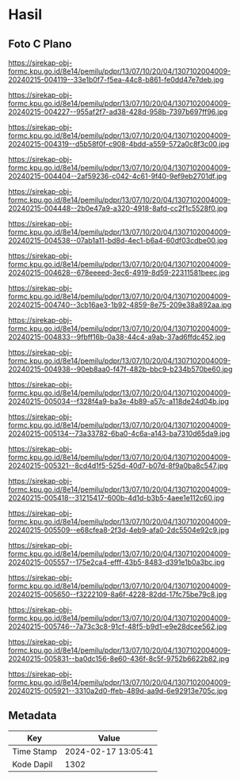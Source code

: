 # Hasil

## Foto C Plano

https://sirekap-obj-formc.kpu.go.id/8e14/pemilu/pdpr/13/07/10/20/04/1307102004009-20240215-004119--33e1b0f7-f5ea-44c8-b861-fe0dd47e7deb.jpg

https://sirekap-obj-formc.kpu.go.id/8e14/pemilu/pdpr/13/07/10/20/04/1307102004009-20240215-004227--955af2f7-ad38-428d-958b-7397b697ff96.jpg

https://sirekap-obj-formc.kpu.go.id/8e14/pemilu/pdpr/13/07/10/20/04/1307102004009-20240215-004319--d5b58f0f-c908-4bdd-a559-572a0c8f3c00.jpg

https://sirekap-obj-formc.kpu.go.id/8e14/pemilu/pdpr/13/07/10/20/04/1307102004009-20240215-004404--2af59236-c042-4c61-9f40-9ef9eb2701df.jpg

https://sirekap-obj-formc.kpu.go.id/8e14/pemilu/pdpr/13/07/10/20/04/1307102004009-20240215-004448--2b0e47a9-a320-4918-8afd-cc2f1c5528f0.jpg

https://sirekap-obj-formc.kpu.go.id/8e14/pemilu/pdpr/13/07/10/20/04/1307102004009-20240215-004538--07ab1a11-bd8d-4ec1-b6a4-60df03cdbe00.jpg

https://sirekap-obj-formc.kpu.go.id/8e14/pemilu/pdpr/13/07/10/20/04/1307102004009-20240215-004628--678eeeed-3ec6-4919-8d59-22311581beec.jpg

https://sirekap-obj-formc.kpu.go.id/8e14/pemilu/pdpr/13/07/10/20/04/1307102004009-20240215-004740--3cb16ae3-1b92-4859-8e75-209e38a892aa.jpg

https://sirekap-obj-formc.kpu.go.id/8e14/pemilu/pdpr/13/07/10/20/04/1307102004009-20240215-004833--9fbff16b-0a38-44c4-a9ab-37ad6ffdc452.jpg

https://sirekap-obj-formc.kpu.go.id/8e14/pemilu/pdpr/13/07/10/20/04/1307102004009-20240215-004938--90eb8aa0-f47f-482b-bbc9-b234b570be60.jpg

https://sirekap-obj-formc.kpu.go.id/8e14/pemilu/pdpr/13/07/10/20/04/1307102004009-20240215-005034--f328f4a9-ba3e-4b89-a57c-a118de24d04b.jpg

https://sirekap-obj-formc.kpu.go.id/8e14/pemilu/pdpr/13/07/10/20/04/1307102004009-20240215-005134--73a33782-6ba0-4c6a-a143-ba7310d65da9.jpg

https://sirekap-obj-formc.kpu.go.id/8e14/pemilu/pdpr/13/07/10/20/04/1307102004009-20240215-005321--8cd4d1f5-525d-40d7-b07d-8f9a0ba8c547.jpg

https://sirekap-obj-formc.kpu.go.id/8e14/pemilu/pdpr/13/07/10/20/04/1307102004009-20240215-005418--31215417-600b-4d1d-b3b5-4aee1e112c60.jpg

https://sirekap-obj-formc.kpu.go.id/8e14/pemilu/pdpr/13/07/10/20/04/1307102004009-20240215-005509--e68cfea8-2f3d-4eb9-afa0-2dc5504e92c9.jpg

https://sirekap-obj-formc.kpu.go.id/8e14/pemilu/pdpr/13/07/10/20/04/1307102004009-20240215-005557--175e2ca4-efff-43b5-8483-d391e1b0a3bc.jpg

https://sirekap-obj-formc.kpu.go.id/8e14/pemilu/pdpr/13/07/10/20/04/1307102004009-20240215-005650--f3222109-8a6f-4228-82dd-17fc75be79c8.jpg

https://sirekap-obj-formc.kpu.go.id/8e14/pemilu/pdpr/13/07/10/20/04/1307102004009-20240215-005746--7a73c3c8-91cf-48f5-b9d1-e9e28dcee562.jpg

https://sirekap-obj-formc.kpu.go.id/8e14/pemilu/pdpr/13/07/10/20/04/1307102004009-20240215-005831--ba0dc156-8e60-436f-8c5f-9752b6622b82.jpg

https://sirekap-obj-formc.kpu.go.id/8e14/pemilu/pdpr/13/07/10/20/04/1307102004009-20240215-005921--3310a2d0-ffeb-489d-aa9d-6e92913e705c.jpg


## Metadata

| Key        | Value               |
| ---------- | ------------------- |
| Time Stamp | 2024-02-17 13:05:41 |
| Kode Dapil | 1302                |



